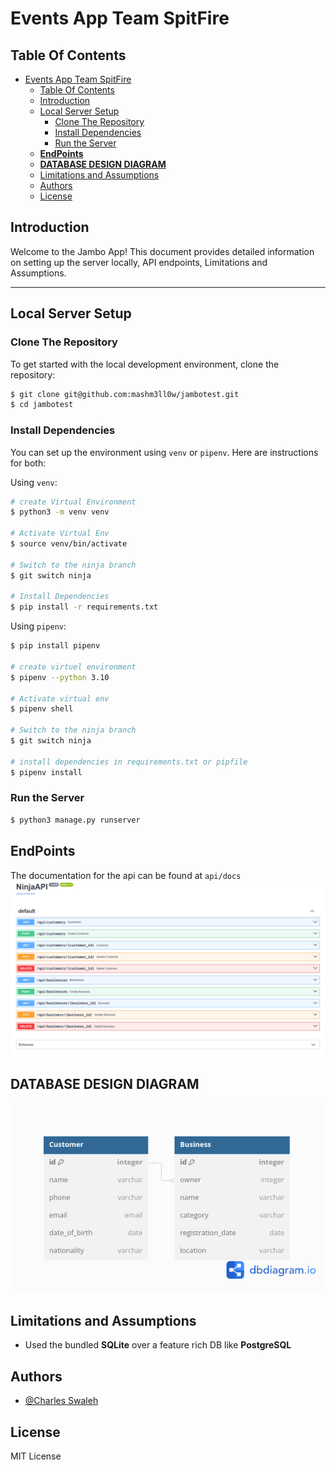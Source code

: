 # Events App Team SpitFire

## Table Of Contents

- [Events App Team SpitFire](#events-app-team-spitfire)
  - [Table Of Contents](#table-of-contents)
  - [Introduction](#introduction)
  - [Local Server Setup](#local-server-setup)
    - [Clone The Repository](#clone-the-repository)
    - [Install Dependencies](#install-dependencies)
    - [Run the Server](#run-the-server)
  - [**EndPoints**](#endpoints)
  - [**DATABASE DESIGN DIAGRAM**](#database-design-diagram)
  - [Limitations and Assumptions](#limitations-and-assumptions)
  - [Authors](#authors)
  - [License](#license)

## Introduction

Welcome to the Jambo App! This document provides detailed information on setting up the server locally, API endpoints, Limitations and Assumptions.

---

## Local Server Setup

### Clone The Repository

To get started with the local development environment, clone the repository:

```bash
$ git clone git@github.com:mashm3ll0w/jambotest.git
$ cd jambotest
```

### Install Dependencies

You can set up the environment using `venv` or `pipenv`. Here are instructions for both:

Using `venv`:

```bash
# create Virtual Environment
$ python3 -m venv venv

# Activate Virtual Env
$ source venv/bin/activate

# Switch to the ninja branch
$ git switch ninja

# Install Dependencies
$ pip install -r requirements.txt
```

Using `pipenv`:

```bash
$ pip install pipenv

# create virtuel environment
$ pipenv --python 3.10

# Activate virtual env
$ pipenv shell

# Switch to the ninja branch
$ git switch ninja

# install dependencies in requirements.txt or pipfile
$ pipenv install
```

### Run the Server

```bash
$ python3 manage.py runserver
```

## **EndPoints**

The documentation for the api can be found at `api/docs`
  <img src="JamboPay_Ninja_docs.png" >

## **DATABASE DESIGN DIAGRAM**

  <img src="JamboPay_ERD.png" >

## Limitations and Assumptions

- Used the bundled **SQLite** over a feature rich DB like **PostgreSQL**

## Authors

- [@Charles Swaleh](https://github.com/mashm3ll0w)

## License

MIT License
